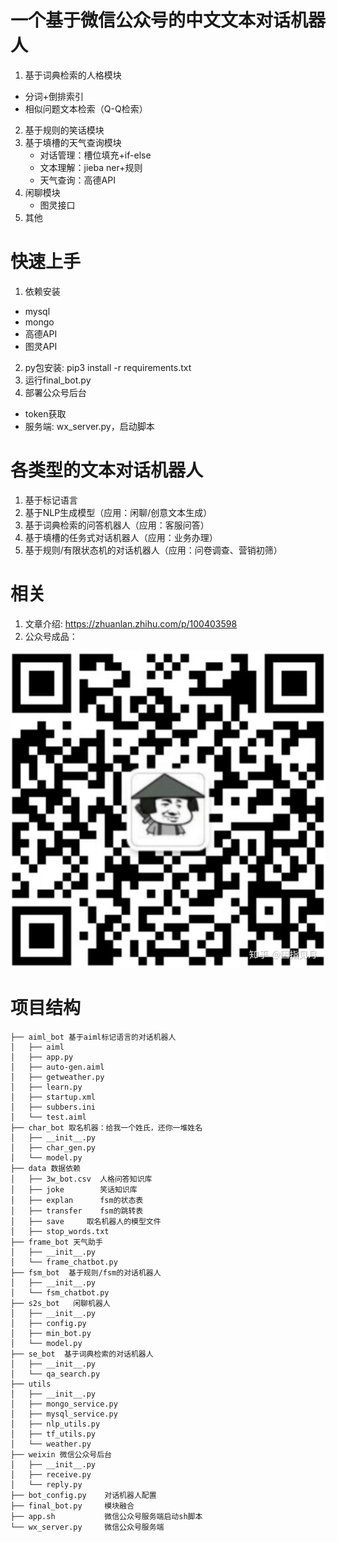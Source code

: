 # 一个基于微信公众号的中文文本对话机器人
1. 基于词典检索的人格模块
  - 分词+倒排索引
  - 相似问题文本检索（Q-Q检索）
2. 基于规则的笑话模块
3. 基于填槽的天气查询模块
   - 对话管理：槽位填充+if-else
   - 文本理解：jieba ner+规则
   - 天气查询：高德API
4. 闲聊模块
   - 图灵接口
5. 其他

# 快速上手
1. 依赖安装
  - mysql
  - mongo
  - 高德API
  - 图灵API
2. py包安装: pip3 install -r requirements.txt
3. 运行final_bot.py
4. 部署公众号后台
  - token获取
  - 服务端: wx_server.py，启动脚本
  
# 各类型的文本对话机器人
1. 基于标记语言
2. 基于NLP生成模型（应用：闲聊/创意文本生成）
3. 基于词典检索的问答机器人（应用：客服问答）
4. 基于填槽的任务式对话机器人（应用：业务办理）
5. 基于规则/有限状态机的对话机器人（应用：问卷调查、营销初筛）

# 相关
1. 文章介绍: https://zhuanlan.zhihu.com/p/100403598
2. 公众号成品：

![avatar](data/doc/xiaopang_7.jpg)


# 项目结构
```
├── aiml_bot 基于aiml标记语言的对话机器人
│   ├── aiml
│   ├── app.py
│   ├── auto-gen.aiml
│   ├── getweather.py
│   ├── learn.py
│   ├── startup.xml
│   ├── subbers.ini
│   └── test.aiml
├── char_bot 取名机器：给我一个姓氏，还你一堆姓名
│   ├── __init__.py
│   ├── char_gen.py
│   └── model.py
├── data 数据依赖
│   ├── 3w_bot.csv  人格问答知识库
│   ├── joke        笑话知识库
│   ├── explan      fsm的状态表
│   ├── transfer    fsm的跳转表
│   ├── save     取名机器人的模型文件
│   ├── stop_words.txt
├── frame_bot 天气助手
│   ├── __init__.py
│   └── frame_chatbot.py
├── fsm_bot  基于规则/fsm的对话机器人
│   ├── __init__.py
│   └── fsm_chatbot.py
├── s2s_bot   闲聊机器人
│   ├── __init__.py
│   ├── config.py
│   ├── min_bot.py
│   └── model.py
├── se_bot  基于词典检索的对话机器人
│   ├── __init__.py
│   └── qa_search.py
├── utils 
│   ├── __init__.py
│   ├── mongo_service.py
│   ├── mysql_service.py
│   ├── nlp_utils.py
│   ├── tf_utils.py
│   └── weather.py
├── weixin 微信公众号后台
│   ├── __init__.py
│   ├── receive.py
│   └── reply.py
├── bot_config.py    对话机器人配置
├── final_bot.py     模块融合
├── app.sh           微信公众号服务端启动sh脚本
└── wx_server.py     微信公众号服务端

```
